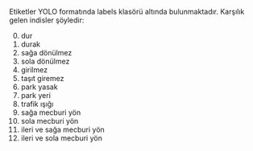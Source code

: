 Etiketler YOLO formatında labels klasörü altında bulunmaktadır. Karşılık gelen indisler şöyledir:

0. dur
1. durak
2. sağa dönülmez
3. sola dönülmez
4. girilmez
5. taşıt giremez
6. park yasak
7. park yeri
8. trafik ışığı
9. sağa mecburi yön
10. sola mecburi yön
11. ileri ve sağa mecburi yön
12. ileri ve sola mecburi yön
